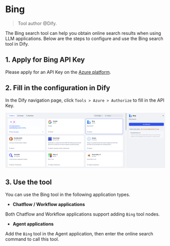 # Bing

> Tool author @Dify.

The Bing search tool can help you obtain online search results when using LLM applications. Below are the steps to configure and use the Bing search tool in Dify.

## 1. Apply for Bing API Key

Please apply for an API Key on the [Azure platform](https://www.microsoft.com/en-us/bing/apis/bing-web-search-api).

## 2. Fill in the configuration in Dify

In the Dify navigation page, click `Tools > Azure > Authorize` to fill in the API Key.

![](../../../.gitbook/assets/tools-bing.png)

## 3. Use the tool

You can use the Bing tool in the following application types.

* **Chatflow / Workflow applications**

Both Chatflow and Workflow applications support adding `Bing` tool nodes.

* **Agent applications**

Add the `Bing` tool in the Agent application, then enter the online search command to call this tool.
